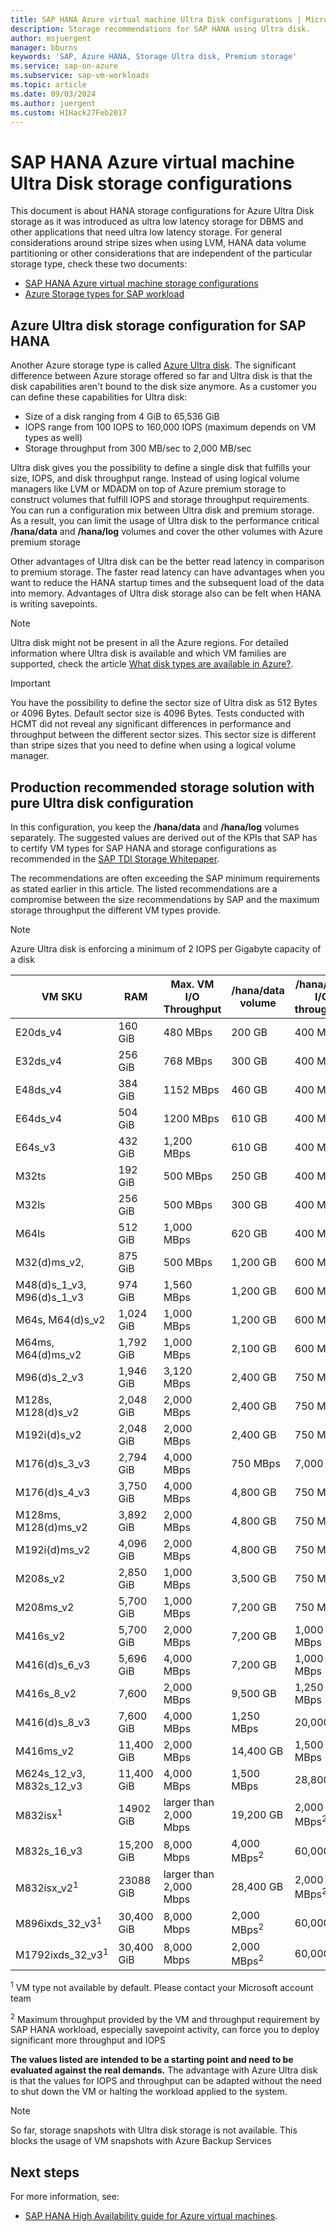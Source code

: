 ```yaml
---
title: SAP HANA Azure virtual machine Ultra Disk configurations | Microsoft Docs
description: Storage recommendations for SAP HANA using Ultra disk.
author: msjuergent
manager: bburns
keywords: 'SAP, Azure HANA, Storage Ultra disk, Premium storage'
ms.service: sap-on-azure
ms.subservice: sap-vm-workloads
ms.topic: article
ms.date: 09/03/2024
ms.author: juergent
ms.custom: H1Hack27Feb2017
---
```


# SAP HANA Azure virtual machine Ultra Disk storage configurations
This document is about HANA storage configurations for Azure Ultra Disk storage as it was introduced as ultra low latency storage for DBMS and other applications that need ultra low latency storage. For general considerations around stripe sizes when using LVM, HANA data volume partitioning or other considerations that are independent of the particular storage type, check these two documents:

- [SAP HANA Azure virtual machine storage configurations](./hana-vm-operations-storage.md)
- [Azure Storage types for SAP workload](./planning-guide-storage.md)


## Azure Ultra disk storage configuration for SAP HANA
Another Azure storage type is called [Azure Ultra disk](/azure/virtual-machines/disks-types#ultra-disks). The significant difference between Azure storage offered so far and Ultra disk is that the disk capabilities aren't bound to the disk size anymore. As a customer you can define these capabilities for Ultra disk:

- Size of a disk ranging from 4 GiB to 65,536 GiB
- IOPS range from 100 IOPS to 160,000 IOPS (maximum depends on VM types as well)
- Storage throughput from 300 MB/sec to 2,000 MB/sec

Ultra disk gives you the possibility to define a single disk that fulfills your size, IOPS, and disk throughput range. Instead of using logical volume managers like LVM or MDADM on top of Azure premium storage to construct volumes that fulfill IOPS and storage throughput requirements. You can run a configuration mix between Ultra disk and premium storage. As a result, you can limit the usage of Ultra disk to the performance critical **/hana/data** and **/hana/log** volumes and cover the other volumes with Azure premium storage

Other advantages of Ultra disk can be the better read latency in comparison to premium storage. The faster read latency can have advantages when you want to reduce the HANA startup times and the subsequent load of the data into memory. Advantages of Ultra disk storage also can be felt when HANA is writing savepoints. 

> [!NOTE]
> Ultra disk might not be present in all the Azure regions. For detailed information where Ultra disk is available and which VM families are supported, check the article [What disk types are available in Azure?](/azure/virtual-machines/disks-types#ultra-disks).

> [!IMPORTANT]
> You have the possibility to define the sector size of Ultra disk as 512 Bytes or 4096 Bytes. Default sector size is 4096 Bytes. Tests conducted with HCMT did not reveal any significant differences in performance and throughput between the different sector sizes. This sector size is different than stripe sizes that you need to define when using a logical volume manager. 

## Production recommended storage solution with pure Ultra disk configuration
In this configuration, you keep the **/hana/data** and **/hana/log** volumes separately. The suggested values are derived out of the KPIs that SAP has to certify VM types for SAP HANA and storage configurations as recommended in the [SAP TDI Storage Whitepaper](https://www.sap.com/documents/2017/09/e6519450-d47c-0010-82c7-eda71af511fa.html).

The recommendations are often exceeding the SAP minimum requirements as stated earlier in this article. The listed recommendations are a compromise between the size recommendations by SAP and the maximum storage throughput the different VM types provide.

> [!NOTE]
> Azure Ultra disk is enforcing a minimum of 2 IOPS per Gigabyte capacity of a disk


| VM SKU | RAM | Max. VM I/O<br /> Throughput | /hana/data volume | /hana/data I/O throughput | /hana/data IOPS | /hana/log volume | /hana/log I/O throughput | /hana/log IOPS |
| --- | --- | --- | --- | --- | --- | --- | --- | -- |
| E20ds_v4 | 160 GiB | 480 MBps | 200 GB | 400 MBps | 2,500 | 80 GB | 250 MB | 1,800 |
| E32ds_v4 | 256 GiB | 768 MBps | 300 GB | 400 MBps | 2,500 | 128 GB | 250 MBps | 1,800 |
| E48ds_v4 | 384 GiB | 1152 MBps | 460 GB | 400 MBps | 3,000 | 192 GB | 250 MBps | 1,800 |
| E64ds_v4 | 504 GiB | 1200 MBps | 610 GB | 400 MBps | 3,500 |  256 GB | 250 MBps | 1,800 |
| E64s_v3 | 432 GiB | 1,200 MBps | 610 GB | 400 MBps | 3,500 | 220 GB | 250 MB | 1,800 |
| M32ts | 192 GiB | 500 MBps | 250 GB | 400 MBps | 2,500 | 96 GB | 250 MBps  | 1,800 |
| M32ls | 256 GiB | 500 MBps | 300 GB | 400 MBps | 2,500 | 256 GB | 250 MBps  | 1,800 |
| M64ls | 512 GiB | 1,000 MBps | 620 GB | 400 MBps | 3,500 | 256 GB | 250 MBps  | 1,800 |
| M32(d)ms_v2, | 875 GiB | 500 MBps |  1,200 GB | 600 MBps | 5,000 | 512 GB | 250 MBps  | 2,500 |
| M48(d)s_1_v3, M96(d)s_1_v3 | 974 GiB | 1,560 MBps | 1,200 GB | 600 MBps | 5,000 | 512 GB | 250 MBps  | 2,500 |
| M64s, M64(d)s_v2 | 1,024 GiB | 1,000 MBps |  1,200 GB | 600 MBps | 5,000 | 512 GB | 250 MBps  | 2,500 |
| M64ms, M64(d)ms_v2| 1,792 GiB | 1,000 MBps | 2,100 GB | 600 MBps | 5,000 | 512 GB | 250 MBps  | 2,500 |
| M96(d)s_2_v3 | 1,946 GiB | 3,120 MBps | 2,400 GB | 750 MBps | 7,000 | 512 GB | 250 MBps  | 2,500 |
| M128s, M128(d)s_v2 | 2,048 GiB | 2,000 MBps |2,400 GB | 750 MBps | 7,000 | 512 GB | 250 MBps  | 2,500 |
| M192i(d)s_v2 | 2,048 GiB | 2,000 MBps |2,400 GB | 750 MBps | 7,000 | 512 GB | 250 MBps  | 2,500 | 
| M176(d)s_3_v3 | 2,794 GiB | 4,000 MBps | 750 MBps | 7,000 | 512 GB | 250 MBps  | 2,500 | 
| M176(d)s_4_v3 | 3,750 GiB | 4,000 MBps | 4,800 GB | 750 MBps |9,600 | 512 GB | 250 MBps  | 2,500 | 
| M128ms, M128(d)ms_v2 | 3,892 GiB | 2,000 MBps | 4,800 GB | 750 MBps |9,600 | 512 GB | 250 MBps  | 2,500 | 
| M192i(d)ms_v2 | 4,096 GiB | 2,000 MBps | 4,800 GB | 750 MBps |9,600 | 512 GB | 250 MBps  | 2,500 | 
| M208s_v2 | 2,850 GiB | 1,000 MBps | 3,500 GB | 750 MBps | 7,000 | 512 GB | 250 MBps  | 2,500 | 
| M208ms_v2 | 5,700 GiB | 1,000 MBps | 7,200 GB | 750 MBps | 14,400 | 512 GB | 250 MBps  | 2,500 | 
| M416s_v2 | 5,700 GiB | 2,000 MBps | 7,200 GB | 1,000 MBps | 14,400 | 512 GB | 400 MBps  | 4,000 |
| M416(d)s_6_v3 | 5,696 GiB | 4,000 MBps | 7,200 GB | 1,000 MBps | 14,400 | 512 GB | 400 MBps  | 4,000 |
| M416s_8_v2 | 7,600 | 2,000 MBps | 9,500 GB | 1,250 MBps | 20,000 | 512 GB | 400 MBps  | 4,000 |
| M416(d)s_8_v3 | 7,600 GiB | 4,000 MBps | 1,250 MBps | 20,000 | 512 GB | 400 MBps  | 4,000 |
| M416ms_v2 | 11,400 GiB | 2,000 MBps | 14,400 GB | 1,500 MBps | 28,800 | 512 GB | 400 MBps  | 4,000 |   
| M624s_12_v3, M832s_12_v3 | 11,400 GiB | 4,000 MBps | 1,500 MBps | 28,800 | 512 GB | 400 MBps  | 4,000 |
| M832isx<sup>1</sup> | 14902 GiB | larger than 2,000 Mbps | 19,200 GB | 2,000 MBps<sup>2</sup> | 40,000 | 512 GB | 600 MBps | 9,000 |
| M832s_16_v3 | 15,200 GiB | 8,000 Mbps | 4,000 MBps<sup>2</sup> | 60,000 | 512 GB | 600 MBps | 10,000 |
| M832isx_v2<sup>1</sup> | 23088 GiB | larger than 2,000 Mbps | 28,400 GB | 2,000 MBps<sup>2</sup> | 60,000 | 512 GB | 600 MBps | 9,000 |
| M896ixds_32_v3<sup>1</sup> | 30,400 GiB | 8,000 Mbps | 2,000 MBps<sup>2</sup> | 60,000 | 512 GB | 600 MBps | 10,000 |
| M1792ixds_32_v3<sup>1</sup> | 30,400 GiB | 8,000 Mbps | 2,000 MBps<sup>2</sup> | 60,000 | 512 GB | 600 MBps | 10,000 |

<sup>1</sup> VM type not available by default. Please contact your Microsoft account team

<sup>2</sup> Maximum throughput provided by the VM and throughput requirement by SAP HANA workload, especially savepoint activity,  can force you to deploy significant more throughput and IOPS


**The values listed are intended to be a starting point and need to be evaluated against the real demands.** The advantage with Azure Ultra disk is that the values for IOPS and throughput can be adapted without the need to shut down the VM or halting the workload applied to the system.   

> [!NOTE]
> So far, storage snapshots with Ultra disk storage is not available. This blocks the usage of VM snapshots with Azure Backup Services


## Next steps
For more information, see:

- [SAP HANA High Availability guide for Azure virtual machines](./sap-hana-availability-overview.md).
